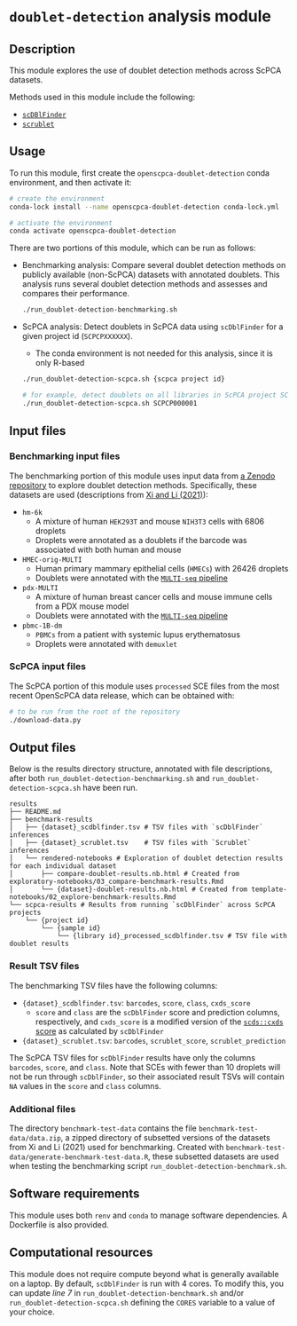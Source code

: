 # `doublet-detection` analysis module

## Description

This module explores the use of doublet detection methods across ScPCA datasets.

Methods used in this module include the following:

- [`scDBlFinder`](https://bioconductor.org/packages/release/bioc/html/scDblFinder.html)
- [`scrublet`](https://github.com/swolock/scrublet)


## Usage

To run this module, first create the `openscpca-doublet-detection` conda environment, and then activate it:

```sh
# create the environment
conda-lock install --name openscpca-doublet-detection conda-lock.yml

# activate the environment
conda activate openscpca-doublet-detection
```

There are two portions of this module, which can be run as follows:

- Benchmarking analysis: Compare several doublet detection methods on publicly available (non-ScPCA) datasets with annotated doublets.
This analysis runs several doublet detection methods and assesses and compares their performance.
  ```sh
  ./run_doublet-detection-benchmarking.sh
  ```

- ScPCA analysis: Detect doublets in ScPCA data using `scDblFinder` for a given project id (`SCPCPXXXXXX`).
  - The conda environment is not needed for this analysis, since it is only R-based
  ```sh
  ./run_doublet-detection-scpca.sh {scpca project id}

  # for example, detect doublets on all libraries in ScPCA project SCPCP000001:
  ./run_doublet-detection-scpca.sh SCPCP000001
  ```



## Input files

### Benchmarking input files

The benchmarking portion of this module uses input data from [a Zenodo repository](https://doi.org/10.5281/zenodo.4562782) to explore doublet detection methods.
Specifically, these datasets are used (descriptions from [Xi and Li (2021)](https://doi.org/10.1016/j.cels.2020.11.008)):
- `hm-6k`
  - A mixture of human `HEK293T` and mouse `NIH3T3` cells with 6806 droplets
  - Droplets were annotated as a doublets if the barcode was associated with both human and mouse
- `HMEC-orig-MULTI`
  - Human primary mammary epithelial cells (`HMECs`) with 26426 droplets
  - Doublets were annotated with the [`MULTI-seq` pipeline](https://github.com/chris-mcginnis-ucsf/MULTI-seq)
- `pdx-MULTI`
  - A mixture of human breast cancer cells and mouse immune cells from a PDX mouse model
  - Doublets were annotated with the [`MULTI-seq` pipeline](https://github.com/chris-mcginnis-ucsf/MULTI-seq)
- `pbmc-1B-dm`
  - `PBMCs` from a patient with systemic lupus erythematosus
  - Droplets were annotated with `demuxlet`

### ScPCA input files

The ScPCA portion of this module uses `processed` SCE files from the most recent OpenScPCA data release, which can be obtained with:

```sh
# to be run from the root of the repository
./download-data.py
```


## Output files

Below is the results directory structure, annotated with file descriptions, after both `run_doublet-detection-benchmarking.sh` and `run_doublet-detection-scpca.sh` have been run.

```
results
├── README.md
├── benchmark-results
│   ├── {dataset}_scdblfinder.tsv # TSV files with `scDblFinder` inferences
│   ├── {dataset}_scrublet.tsv    # TSV files with `Scrublet` inferences
│   └── rendered-notebooks # Exploration of doublet detection results for each individual dataset
│       ├── compare-doublet-results.nb.html # Created from exploratory-notebooks/03_compare-benchmark-results.Rmd
│       └── {dataset}-doublet-results.nb.html # Created from template-notebooks/02_explore-benchmark-results.Rmd
└── scpca-results # Results from running `scDblFinder` across ScPCA projects
    └── {project id}
        └── {sample id}
            └── {library id}_processed_scdblfinder.tsv # TSV file with doublet results
```

### Result TSV files

The benchmarking TSV files have the following columns:

- `{dataset}_scdblfinder.tsv`: `barcodes`, `score`, `class`, `cxds_score`
    - `score` and `class` are the `scDblFinder` score and prediction columns, respectively, and `cxds_score` is a modified version of the [`scds::cxds` score](https://bioconductor.org/packages/devel/bioc/vignettes/scds/inst/doc/scds.html) as calculated by `scDblFinder`
- `{dataset}_scrublet.tsv`: `barcodes`, `scrublet_score`, `scrublet_prediction`

The ScPCA TSV files for `scDblFinder` results have only the columns `barcodes`, `score`, and `class`.
Note that SCEs with fewer than 10 droplets will not be run through `scDblFinder`, so their associated result TSVs will contain `NA` values in the `score` and `class` columns.

### Additional files

The directory `benchmark-test-data` contains the file `benchmark-test-data/data.zip`, a zipped directory of subsetted versions of the datasets from Xi and Li (2021) used for benchmarking.
Created with `benchmark-test-data/generate-benchmark-test-data.R`, these subsetted datasets are used when testing the benchmarking script `run_doublet-detection-benchmark.sh`.

## Software requirements

This module uses both `renv` and `conda` to manage software dependencies.
A Dockerfile is also provided.

## Computational resources

This module does not require compute beyond what is generally available on a laptop.
By default, `scDblFinder` is run with 4 cores.
To modify this, you can update _line 7_ in `run_doublet-detection-benchmark.sh` and/or `run_doublet-detection-scpca.sh` defining the `CORES` variable to a value of your choice.

